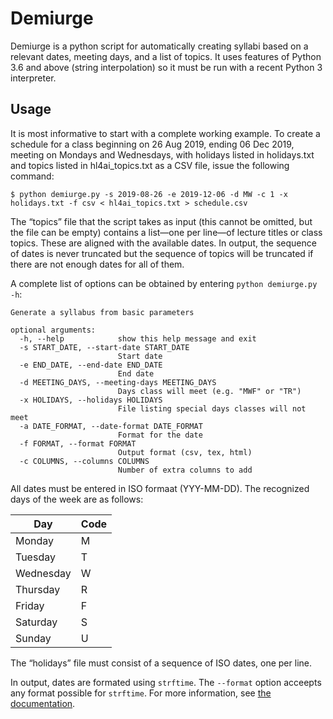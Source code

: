 # Demiurge

Demiurge is a python script for automatically creating syllabi based on a relevant dates, meeting days, and a list of topics. It uses features of Python 3.6 and above (string interpolation) so it must be run with a recent Python 3 interpreter.

## Usage

It is most informative to start with a complete working example. To create a schedule for a class beginning on 26 Aug 2019, ending 06 Dec 2019, meeting on Mondays and Wednesdays, with holidays listed in holidays.txt and topics listed in hl4ai_topics.txt as a CSV file, issue the following command:

```shell
$ python demiurge.py -s 2019-08-26 -e 2019-12-06 -d MW -c 1 -x holidays.txt -f csv < hl4ai_topics.txt > schedule.csv
```

The “topics” file that the script takes as input (this cannot be omitted, but the file can be empty) contains a list—one per line—of lecture titles or class topics. These are aligned with the available dates. In output, the sequence of dates is never truncated but the sequence of topics will be truncated if there are not enough dates for all of them.

A complete list of options can be obtained by entering `python demiurge.py -h`:

```
Generate a syllabus from basic parameters

optional arguments:
  -h, --help            show this help message and exit
  -s START_DATE, --start-date START_DATE
                        Start date
  -e END_DATE, --end-date END_DATE
                        End date
  -d MEETING_DAYS, --meeting-days MEETING_DAYS
                        Days class will meet (e.g. "MWF" or "TR")
  -x HOLIDAYS, --holidays HOLIDAYS
                        File listing special days classes will not meet
  -a DATE_FORMAT, --date-format DATE_FORMAT
                        Format for the date
  -f FORMAT, --format FORMAT
                        Output format (csv, tex, html)
  -c COLUMNS, --columns COLUMNS
                        Number of extra columns to add
```

All dates must be entered in ISO formaat (YYY-MM-DD). The recognized days of the week are as follows:


| Day       | Code |
|-----------|------|
| Monday    | M    |
| Tuesday   | T    |
| Wednesday | W    |
| Thursday  | R    |
| Friday    | F    |
| Saturday  | S    |
| Sunday    | U    |

The “holidays” file must consist of a sequence of ISO dates, one per line.

In output, dates are formated using `strftime`. The `--format` option acceepts any format possible for `strftime`. For more information, see [the documentation](https://docs.python.org/2/library/datetime.html#strftime-and-strptime-behavior).